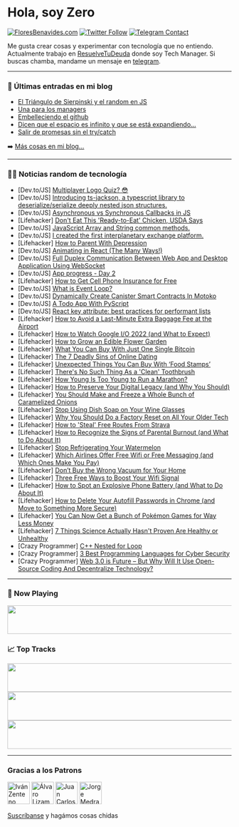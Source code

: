 # Hola, soy Zero

[![FloresBenavides.com](https://img.shields.io/website?down_message=oops&label=MiBlog&style=for-the-badge&up_message=online&url=https%3A%2F%2Ffloresbenavides.com)](https://floresbenavides.com) [![Twitter Follow](https://img.shields.io/twitter/follow/ZeroDragon?color=%231DA1F2&label=Follow&logo=twitter&logoColor=ffffff&style=for-the-badge)](https://twitter.com/zerodragon) [![Telegram Contact](https://img.shields.io/badge/escr%C3%ADbeme-ZeroDragon-%2326A5E4?style=for-the-badge&logo=telegram)](https://t.me/zerodragon)

Me gusta crear cosas y experimentar con tecnología que no entiendo.
Actualmente trabajo en [ResuelveTuDeuda](http://github.com/resuelve) donde soy Tech Manager.
Si buscas chamba, mandame un mensaje en [telegram](https://t.me/zerodragon).

---

### 📕 Últimas entradas en mi blog
<!-- BLOG-POST-LIST:START -->
- [El Triángulo de Sierpinski y el random en JS](https://floresbenavides.com/el-triangulo-de-sierpinski-y-el-random-en-js/)
- [Una para los managers](https://floresbenavides.com/una-para-los-managers/)
- [Embelleciendo el github](https://floresbenavides.com/embelleciendo-el-github/)
- [Dicen que el espacio es infinito y que se está expandiendo…](https://floresbenavides.com/dicen-que-el-espacio-es-infinito-y-que-se-esta-expandiendo/)
- [Salir de promesas sin el try/catch](https://floresbenavides.com/salir-de-promesas-sin-el-try-catch/)
<!-- BLOG-POST-LIST:END -->

➡️ [Más cosas en mi blog...](https://floresbenavides.com)

---

### 👨‍💻 Noticias random de tecnología
<!-- TECH-POSTS:START -->
- [Dev.to/JS] [Multiplayer Logo Quiz? 😳](https://dev.to/anshsaini/multiplayer-logo-quiz-16hn)
- [Dev.to/JS] [Introducing ts-jackson, a typescript library to deserialize/serialize deeply nested json structures.](https://dev.to/eljoy/introducing-ts-jackson-a-typescript-library-to-deserializeserialize-deeply-nested-json-structures-1o1)
- [Dev.to/JS] [Asynchronous vs Synchronous Callbacks in JS](https://dev.to/melguachun/asynchronous-vs-synchronous-callbacks-in-js-hif)
- [Lifehacker] [Don&#39;t Eat This &#39;Ready-to-Eat&#39; Chicken, USDA Says](https://lifehacker.com/dont-eat-this-ready-to-eat-chicken-usda-says-1848905229)
- [Dev.to/JS] [JavaScript Array and String common methods.](https://dev.to/yadabsd/javascript-array-and-string-common-methods-1oo0)
- [Dev.to/JS] [I created the first interplanetary exchange platform.](https://dev.to/simerca/i-created-the-first-interplanetary-exchange-platform-61d)
- [Lifehacker] [How to Parent With Depression](https://lifehacker.com/how-to-parent-with-depression-1848892904)
- [Dev.to/JS] [Animating in React &lpar;The Many Ways!&rpar;](https://dev.to/israelmitolu/animating-in-react-the-many-ways-gm5)
- [Dev.to/JS] [Full Duplex Communication Between Web App and Desktop Application Using WebSocket](https://dev.to/mark0960/full-duplex-communication-between-web-app-and-desktop-application-using-websocket-51gd)
- [Dev.to/JS] [App progress - Day 2](https://dev.to/advikguptadev/app-progress-day-2-2d97)
- [Lifehacker] [How to Get Cell Phone Insurance for Free](https://lifehacker.com/how-to-get-cell-phone-insurance-for-free-1848897040)
- [Dev.to/JS] [What is Event Loop?](https://dev.to/prakashsakari/what-is-event-loop-3hdo)
- [Dev.to/JS] [Dynamically Create Canister Smart Contracts In Motoko](https://dev.to/daviddalbusco/dynamically-create-canister-smart-contracts-in-motoko-1a18)
- [Dev.to/JS] [A Todo App With PyScript](https://dev.to/bascodes/a-todo-app-with-pyscript-3435)
- [Dev.to/JS] [React key attribute: best practices for performant lists](https://dev.to/adevnadia/react-key-attribute-best-practices-for-performant-lists-2djc)
- [Lifehacker] [How to Avoid a Last-Minute Extra Baggage Fee at the Airport](https://lifehacker.com/how-to-avoid-a-last-minute-extra-baggage-fee-at-the-air-1848901536)
- [Lifehacker] [How to Watch Google I/O 2022 &lpar;and What to Expect&rpar;](https://lifehacker.com/how-to-watch-google-i-o-2022-and-what-to-expect-1848905197)
- [Lifehacker] [How to Grow an Edible Flower Garden](https://lifehacker.com/how-to-grow-an-edible-flower-garden-1848903798)
- [Lifehacker] [What You Can Buy With Just One Single Bitcoin](https://lifehacker.com/what-you-can-buy-with-just-one-single-bitcoin-1848903827)
- [Lifehacker] [The 7 Deadly Sins of Online Dating](https://lifehacker.com/the-7-deadly-sins-of-online-dating-1848902317)
- [Lifehacker] [Unexpected Things You Can Buy With ‘Food Stamps’](https://lifehacker.com/unexpected-things-you-can-buy-with-food-stamps-1848901836)
- [Lifehacker] [There&#39;s No Such Thing As a &#39;Clean&#39; Toothbrush](https://lifehacker.com/theres-no-such-thing-as-a-clean-toothbrush-1848901927)
- [Lifehacker] [How Young Is Too Young to Run a Marathon?](https://lifehacker.com/how-young-is-too-young-to-run-a-marathon-1848901266)
- [Lifehacker] [How to Preserve Your Digital Legacy &lpar;and Why You Should&rpar;](https://lifehacker.com/how-to-preserve-your-digital-legacy-and-why-you-should-1848900489)
- [Lifehacker] [You Should Make and Freeze a Whole Bunch of Caramelized Onions](https://lifehacker.com/you-should-make-and-freeze-a-whole-bunch-of-caramelized-1848901284)
- [Lifehacker] [Stop Using Dish Soap on Your Wine Glasses](https://lifehacker.com/stop-using-dish-soap-on-your-wine-glasses-1848901553)
- [Lifehacker] [Why You Should Do a Factory Reset on All Your Older Tech](https://lifehacker.com/why-you-should-do-a-factory-reset-on-all-your-older-tec-1848899346)
- [Lifehacker] [How to &#39;Steal&#39; Free Routes From Strava](https://lifehacker.com/how-to-steal-free-routes-from-strava-1848900774)
- [Lifehacker] [How to Recognize the Signs of Parental Burnout &lpar;and What to Do About It&rpar;](https://lifehacker.com/how-to-recognize-the-signs-of-parental-burnout-and-wha-1848900468)
- [Lifehacker] [Stop Refrigerating Your Watermelon](https://lifehacker.com/stop-refrigerating-your-watermelon-1848900347)
- [Lifehacker] [Which Airlines Offer Free Wifi or Free Messaging &lpar;and Which Ones Make You Pay&rpar;](https://lifehacker.com/which-airlines-offer-free-wifi-or-free-messaging-and-w-1848899990)
- [Lifehacker] [Don’t Buy the Wrong Vacuum for Your Home](https://lifehacker.com/don-t-buy-the-wrong-vacuum-for-your-home-1848899622)
- [Lifehacker] [Three Free Ways to Boost Your Wifi Signal](https://lifehacker.com/three-free-ways-to-boost-your-wifi-signal-1848900141)
- [Lifehacker] [How to Spot an Explosive Phone Battery &lpar;and What to Do About It&rpar;](https://lifehacker.com/how-to-spot-an-explosive-phone-battery-and-what-to-do-1848899784)
- [Lifehacker] [How to Delete Your Autofill Passwords in Chrome &lpar;and Move to Something More Secure&rpar;](https://lifehacker.com/how-to-delete-your-autofill-passwords-in-chrome-and-mo-1848897217)
- [Lifehacker] [You Can Now Get a Bunch of Pokémon Games for Way Less Money](https://lifehacker.com/you-can-now-get-a-bunch-of-pokemon-games-for-way-less-m-1848899521)
- [Lifehacker] [7 Things Science Actually Hasn&#39;t Proven Are Healthy or Unhealthy](https://lifehacker.com/7-things-science-actually-hasnt-proven-are-healthy-or-u-1848893489)
- [Crazy Programmer] [C++ Nested for Loop](https://www.thecrazyprogrammer.com/2022/05/c-nested-for-loop.html)
- [Crazy Programmer] [3 Best Programming Languages for Cyber Security](https://www.thecrazyprogrammer.com/2022/04/programming-languages-for-cyber-security.html)
- [Crazy Programmer] [Web 3.0 is Future – But Why Will It Use Open-Source Coding And Decentralize Technology?](https://www.thecrazyprogrammer.com/2022/04/web-3-0.html)<!-- TECH-POSTS:END -->

---

### 🎵 Now Playing
<a href="https://spotify-now-playing-dun.vercel.app/now-playing?open"><img src="https://spotify-now-playing-dun.vercel.app/now-playing" width="540" height="64"></a>

### 📈 Top Tracks
<a href="https://spotify-now-playing-dun.vercel.app/top-tracks?i=1&open"><img src="https://spotify-now-playing-dun.vercel.app/top-tracks?i=1" width="540" height="64"></a>
<a href="https://spotify-now-playing-dun.vercel.app/top-tracks?i=2&open"><img src="https://spotify-now-playing-dun.vercel.app/top-tracks?i=2" width="540" height="64"></a>
<a href="https://spotify-now-playing-dun.vercel.app/top-tracks?i=3&open"><img src="https://spotify-now-playing-dun.vercel.app/top-tracks?i=3" width="540" height="64"></a>

---

### Gracias a los Patrons
[<img src="https://avatars.githubusercontent.com/u/243380?v=4" alt="Iván Zenteno" width="50px">](https://github.com/k001) [<img src="https://avatars.githubusercontent.com/u/19955639?v=4" alt="Álvaro Lizama" width="50px">](https://github.com/alvarolizama) [<img src="https://avatars.githubusercontent.com/u/2718753?v=4" alt="Juan Carlos Ruiz" width="50px">](https://github.com/JuanCrg90) [<img src="https://avatars.githubusercontent.com/u/37025?v=4" alt="Jorge Medrano" width="50px">](https://github.com/h1pp1e) 

[Suscríbanse](https://www.patreon.com/zerodragon) y hagámos cosas chidas
